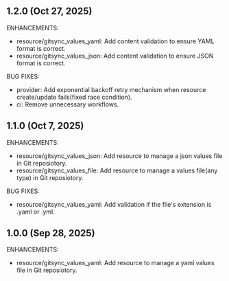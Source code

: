 ## 1.2.0 (Oct 27, 2025)

ENHANCEMENTS:

* resource/gitsync_values_yaml: Add content validation to ensure YAML format is correct.
* resource/gitsync_values_json: Add content validation to ensure JSON format is correct.

BUG FIXES:

* provider: Add exponential backoff retry mechanism when resource create/update fails(fixed race condition).
* ci: Remove unnecessary workflows.


## 1.1.0 (Oct 7, 2025)

ENHANCEMENTS:

* resource/gitsync_values_json: Add resource to manage a json values file in Git reposiotory. 
* resource/gitsync_values_file: Add resource to manage a values file(any type) in Git reposiotory. 

BUG FIXES:

* resource/gitsync_values_yaml: Add validation if the file's extension is .yaml or .yml. 


## 1.0.0 (Sep 28, 2025)

ENHANCEMENTS:

* resource/gitsync_values_yaml: Add resource to manage a yaml values file in Git reposiotory. 
